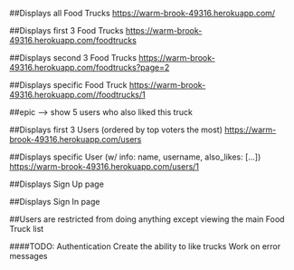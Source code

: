 ##Displays all Food Trucks
https://warm-brook-49316.herokuapp.com/


##Displays first 3 Food Trucks
https://warm-brook-49316.herokuapp.com/foodtrucks

##Displays second 3 Food Trucks
https://warm-brook-49316.herokuapp.com/foodtrucks?page=2


##Displays specific Food Truck
https://warm-brook-49316.herokuapp.com//foodtrucks/1


  ##epic --> show 5 users who also liked this truck


##Displays first 3 Users (ordered by top voters the most)
https://warm-brook-49316.herokuapp.com/users

##Displays specific User (w/ info: name, username, also_likes: [...])
https://warm-brook-49316.herokuapp.com/users/1

##Displays Sign Up page


##Displays Sign In page


##Users are restricted from doing anything except viewing the main Food Truck list



####TODO:
Authentication
Create the ability to like trucks
Work on error messages
